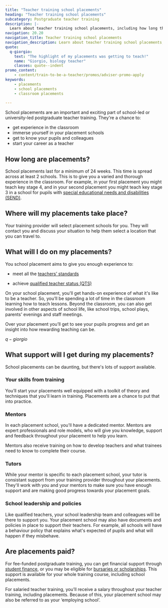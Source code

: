 ```yaml
---
title: "Teacher training school placements"
heading: "Teacher training school placements"
subcategory: Postgraduate teacher training
description: |-
  Learn about teacher training school placements, including how long they are, what trainees do on placements, and the support available. 
navigation: 20.20
navigation_title: Teacher training school placements
navigation_description: Learn about teacher training school placements, including how long they are, what trainees will do on placements, and the support available. 
quote:
  q-giorgio:
    text: "The highlight of my placements was getting to teach!"
    name: "Giorgio, biology teacher"
    classes: quote--indent
promo_content:
    - content/train-to-be-a-teacher/promos/adviser-promo-apply
keywords:
    - placements
    - school placements
    - classroom placements
    
---
```


School placements are an important and exciting part of school-led or university-led postgraduate teacher training. They're a chance to:

* get experience in the classroom
* immerse yourself in your placement schools
* get to know your pupils and colleagues
* start your career as a teacher

## How long are placements?

School placements last for a minimum of 24 weeks. This time is spread across at least 2 schools. This is to give you a varied and thorough experience in the classroom. For example, in your first placement you might teach key stage 4, and in your second placement you might teach key stage 3 in a school for pupils with [special educational needs and disabilities (SEND)](/life-as-a-teacher/age-groups-and-specialisms/special-educational-needs). 

## Where will my placements take place? 

Your training provider will select placement schools for you. They will contact you and discuss your situation to help them select a location that you can travel to. 

## What will I do on my placements?  

You school placement aims to give you enough experience to: 

* meet all the [teachers’ standards](https://www.gov.uk/government/publications/teachers-standards)

* achieve [qualified teacher status (QTS)](/train-to-be-a-teacher/what-is-qts) 

On your school placement, you'll get hands-on experience of what it's like to be a teacher. So, you’ll be spending a lot of time in the classroom learning how to teach lessons. Beyond the classroom, you can also get involved in other aspects of school life, like school trips, school plays, parents' evenings and staff meetings.  

Over your placement you’ll get to see your pupils progress and get an insight into how rewarding teaching can be.  

$q-giorgio$

## What support will I get during my placements? 

School placements can be daunting, but there's lots of support available.

### Your skills from training
You’ll start your placements well equipped with a toolkit of theory and techniques that you'll learn in training. Placements are a chance to put that into practice.  

### Mentors

In each placement school, you'll have a dedicated mentor. Mentors are expert professionals and role models, who will give you knowledge, support and feedback throughout your placement to help you learn. 

Mentors also receive training on how to develop teachers and what trainees need to know to complete their course. 

### Tutors

While your mentor is specific to each placement school, your tutor is consistant support from your training provider throughout your placements. They'll work with you and your mentors to make sure you have enough support and are making good progress towards your placement goals.  

### School leadership and policies
Like qualified teachers, your school leadership team and colleagues will be there to support you. Your placement school may also have documents and policies in place to support their teachers. For example, all schools will have a behaviour policy that explains what's expected of pupils and what will happen if they misbehave.  

## Are placements paid? 

For fee-funded postgraduate training, you can get financial support through [student finance](/funding-and-support/tuition-fee-and-maintenance-loans), or you may be eligible for [bursaries or scholarships](/funding-and-support/scholarships-and-bursaries). This support is available for your whole training course, including school placements. 

For salaried teacher training, you’ll receive a salary throughout your teacher training, including placements. Because of this, your placement school may also be referred to as your ‘employing school’.  
